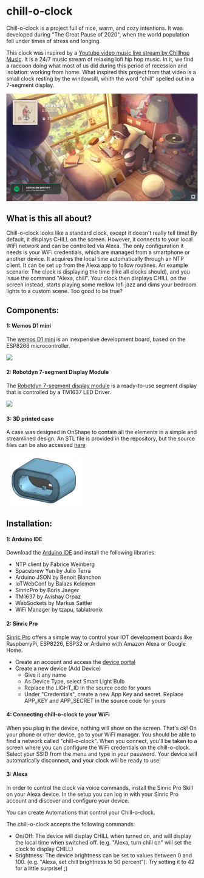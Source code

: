 # chill-o-clock

Chill-o-clock is a project full of nice, warm, and cozy intentions. It was developed during "The Great Pause of 2020", when the world population fell under times of stress and longing.

This clock was inspired by a [Youtube video music live stream by Chillhop Music](https://www.youtube.com/watch?v=7NOSDKb0HlU). It is a 24/7 music stream of relaxing lofi hip hop music. In it, we find a raccoon doing what most of us did during this period of recession and isolation: working from home. What inspired this project from that video is a small clock resting by the windowsill, whith the word "chill" spelled out in a 7-segment display.
<!-- ![Image](chill.png =100px) -->
<img src="images/chill.png" width="800">

## What is this all about?
Chill-o-clock looks like a standard clock, except it doesn't really tell time! By default, it displays CHILL on the screen. However, it connects to your local WiFi network and can be controlled via Alexa.
The only configuration it needs is your WiFi credentials, which are managed from a smartphone or another device. It acquires the local time automatically through an NTP client.
It can be set up from the Alexa app to follow routines. An example scenario: The clock is displaying the time (like all clocks should), and you issue the command "Alexa, chill". Your clock then displays CHILL on the screen instead, starts playing some mellow lofi jazz and dims your bedroom lights to a custom scene. Too good to be true? 

## Components:

#### 1: Wemos D1 mini

The [wemos D1 mini](https://docs.wemos.cc/en/latest/d1/d1_mini.html) is an inexpensive development board, based on the ESP8266 microcontroller. 

<img src="https://docs.wemos.cc/en/latest/_images/d1_mini_v3.1.0_1_16x16.jpg" width="200">

#### 2: Robotdyn 7-segment Display Module

The [Robotdyn 7-segment display module](https://www.tinytronics.nl/shop/nl/verlichting/led-segment-display/robotdyn-segmenten-display-module-4-karakters-klok-wit-tm1637) is a ready-to-use segment display that is controlled by a TM1637 LED Driver.

<img src="https://www.tinytronics.nl/shop/image/cache/data/product-1005/4%20digit%20TM1637%201-1000x1000.jpg" width="200">

#### 3: 3D printed case

A case was designed in OnShape to contain all the elements in a simple and streamlined design. An STL file is provided in the repository, but the source files can be also accessed [here](https://cad.onshape.com/documents/08340cc6f29862dcc528953b/w/b77ac7df4f203161906391dc/e/95ec5e5d9ebae1b337644027)

<img src="images/case.png" width="200">

## Installation:

#### 1: Arduino IDE

Download the [Arduino IDE](https://www.arduino.cc/en/Main/Software) and install the following libraries:
- NTP client by Fabrice Weinberg
- Spacebrew Yun by Julio Terra
- Arduino JSON by Benoit Blanchon
- IoTWebConf by Balazs Kelemen
- SinricPro by Boris Jaeger
- TM1637 by Avishay Orpaz
- WebSockets by Markus Sattler
- WiFi Manager by tzapu, tablatronix

#### 2: Sinric Pro

[Sinric Pro](https://sinric.pro/index.html) offers a simple way to control your IOT development boards like RaspberryPi, ESP8226, ESP32 or Arduino with Amazon Alexa or Google Home.

- Create an account and access the [device portal](https://portal.sinric.pro/device/list)
- Create a new device (Add Device)
    - Give it any name
    - As Device Type, select Smart Light Bulb
    - Replace the LIGHT_ID in the source code for yours
    - Under "Credentials", create a new App Key and secret. Replace APP_KEY and APP_SECRET in the source code for yours


#### 4: Connecting chill-o-clock to your WiFi

When you plug in the device, nothing will show on the screen. That's ok! On your phone or other device, go to your WiFi manager. You should be able to find a network called "chill-o-clock". When you connect, you'll be taken to a screen where you can configure the WiFi credentials on the chill-o-clock. Select your SSID from the menu and type in your password. Your device will automatically disconnect, and your clock will be ready to use!

#### 3: Alexa

In order to control the clock via voice commands, install the Sinric Pro Skill on your Alexa device. In the setup you can log in with your Sinric Pro account and discover and configure your device.

You can create Automations that control your Chill-o-clock.

The chill-o-clock accepts the following commands:
- On/Off: The device will display CHILL when turned on, and will display the local time when switched off. (e.g. "Alexa, turn chill on" will set the clock to display CHILL)
- Brightness: The device brightness can be set to values between 0 and 100. (e.g. "Alexa, set chill brightness to 50 percent"). Try setting it to 42 for a little surprise! ;)
